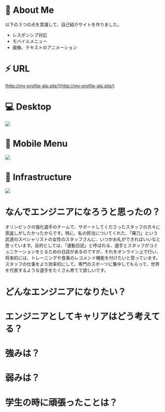 # :football: About Me
以下の３つの点を意識して、自己紹介サイトを作りました。

- レスポンシブ対応  
- モバイルメニュー  
- 画像、テキストのアニメーション

# ⚡️ URL
[http://my-profile-alp.site/](http://my-profile-alp.site/)

# :computer: Desktop
![](https://media.giphy.com/media/9Xdln8SYDKXWOL9Lw9/giphy.gif)

# 📱 Mobile Menu
![](https://media.giphy.com/media/2rpe9OQqk9kkhsqvhw/giphy.gif)

# 🎨 Infrastructure
![](https://user-images.githubusercontent.com/87218628/145961659-afda23f2-52c6-4ccb-a036-9a7ac687f1ce.jpg)


# なんでエンジニアになろうと思ったの？
オリンピックの強化選手のチームで、サポートしてくださったスタッフの方々に恩返しがしたかったからです。特に、私の担当についてくれた、「薙刀」という武道のスペシャリストの女性のスタッフさんに、いつかお礼ができればいいなと思っています。目的としては、「運動日誌」と呼ばれる、選手とスタッフがコミュニケーションをとるための日誌があるのですが、それをオンライン上で行い、将来的には、トレーニングや食事のレコメンド機能を付けたいと思っています。スタッフの仕事をより効率的にして、専門のスポーツに集中してもらって、世界を代表するような選手をたくさん育てて欲しいです。

# どんなエンジニアになりたい？

# エンジニアとしてキャリアはどう考えてる？

# 強みは？

# 弱みは？

# 学生の時に頑張ったことは？
